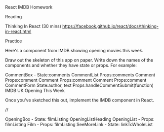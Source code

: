 React IMDB Homework

Reading

Thinking In React (30 mins) https://facebook.github.io/react/docs/thinking-in-react.html

Practice

Here's a component from IMDB showing opening movies this week.

Draw out the skeleton of this app on paper.
Write down the names of the components and whether they have state or props.
For example:

CommentBox - State:comments
CommentList Props:comments
Comment Props:comment
Comment Props:comment
Comment Props:comment
CommentForm State:author, text Props:handleCommentSubmit(function)
IMDB UK Opening This Week

Once you've sketched this out, implement the IMDB component in React.



//

OpeningBox - State: filmListing
OpeningListHeading 
OpeningList - Props: filmListing
Film - Props: filmListing
SeeMoreLink - State: linkToWholeList